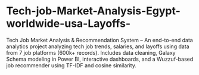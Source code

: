 # Tech-job-Market-Analysis-Egypt-worldwide-usa-Layoffs-
Tech Job Market Analysis &amp; Recommendation System – An end-to-end data analytics project analyzing tech job trends, salaries, and layoffs using data from 7 job platforms (600k+ records). Includes data cleaning, Galaxy Schema modeling in Power BI, interactive dashboards, and a Wuzzuf-based job recommender using TF-IDF and cosine similarity.
